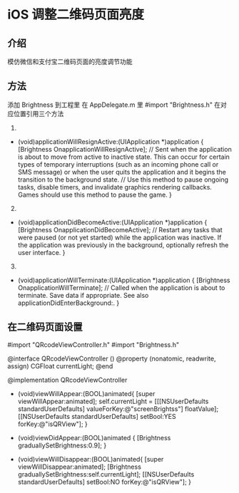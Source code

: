 # iOS 调整二维码页面亮度
## 介绍
模仿微信和支付宝二维码页面的亮度调节功能

## 方法
添加 Brightness 到工程里
在 AppDelegate.m 里 #import "Brightness.h"
在对应位置引用三个方法

1.
- (void)applicationWillResignActive:(UIApplication *)application {
    [Brightness OnapplicationWillResignActive];
    // Sent when the application is about to move from active to inactive state. This can occur for certain types of temporary interruptions (such as an incoming phone call or SMS message) or when the user quits the application and it begins the transition to the background state.
    // Use this method to pause ongoing tasks, disable timers, and invalidate graphics rendering callbacks. Games should use this method to pause the game.
}

2.
- (void)applicationDidBecomeActive:(UIApplication *)application {
    [Brightness OnapplicationDidBecomeActive];
    // Restart any tasks that were paused (or not yet started) while the application was inactive. If the application was previously in the background, optionally refresh the user interface.
}

3.
- (void)applicationWillTerminate:(UIApplication *)application {
    [Brightness OnapplicationWillTerminate];
    // Called when the application is about to terminate. Save data if appropriate. See also applicationDidEnterBackground:.
}


## 在二维码页面设置


#import "QRcodeViewController.h"
#import "Brightness.h"

 @interface QRcodeViewController ()
 @property (nonatomic, readwrite, assign) CGFloat currentLight;
 @end

@implementation QRcodeViewController



- (void)viewWillAppear:(BOOL)animated{
    [super viewWillAppear:animated];
    self.currentLight = [[[NSUserDefaults standardUserDefaults] valueForKey:@"screenBrightss"] floatValue];
    [[NSUserDefaults standardUserDefaults] setBool:YES forKey:@"isQRView"];
}

- (void)viewDidAppear:(BOOL)animated
{
    [Brightness graduallySetBrightness:0.9];
}

- (void)viewWillDisappear:(BOOL)animated{
    [super viewWillDisappear:animated];
    [Brightness graduallySetBrightness:self.currentLight];
    [[NSUserDefaults standardUserDefaults] setBool:NO forKey:@"isQRView"];
}